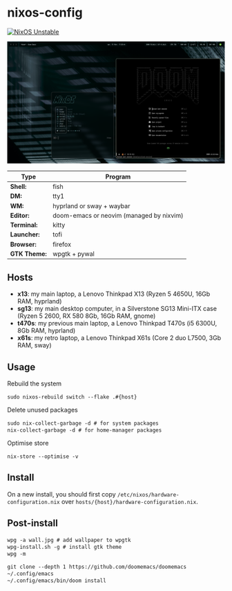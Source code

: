 # nixos-config

[![NixOS Unstable](https://img.shields.io/badge/NixOS-unstable-blue.svg?style=flat-square&logo=NixOS&logoColor=white)](https://nixos.org)

![t470s](imgs/t470s.png)

| Type           | Program                                  |
|----------------|------------------------------------------|
| **Shell:**     | fish                                     |
| **DM:**        | tty1                                     |
| **WM:**        | hyprland or sway + waybar                |
| **Editor:**    | doom-emacs or neovim (managed by nixvim) |
| **Terminal:**  | kitty                                    |
| **Launcher:**  | tofi                                     |
| **Browser:**   | firefox                                  |
| **GTK Theme:** | wpgtk + pywal                            |

## Hosts

- **x13**: my main laptop, a Lenovo Thinkpad X13 (Ryzen 5 4650U, 16Gb RAM, hyprland)
- **sg13**: my main desktop computer, in a Silverstone SG13 Mini-ITX case (Ryzen 5 2600, RX 580 8Gb, 16Gb RAM, gnome)
- **t470s**: my previous main laptop, a Lenovo Thinkpad T470s (i5 6300U, 8Gb RAM, hyprland)
- **x61s**: my retro laptop, a Lenovo Thinkpad X61s (Core 2 duo L7500, 3Gb RAM, sway)

## Usage

Rebuild the system

```
sudo nixos-rebuild switch --flake .#{host}
```

Delete unused packages

```
sudo nix-collect-garbage -d # for system packages
nix-collect-garbage -d # for home-manager packages
```

Optimise store

```
nix-store --optimise -v
```

## Install

On a new install, you should first copy `/etc/nixos/hardware-configuration.nix` over `hosts/{host}/hardware-configuration.nix`.

## Post-install

```
wpg -a wall.jpg # add wallpaper to wpgtk
wpg-install.sh -g # install gtk theme
wpg -m
```

```
git clone --depth 1 https://github.com/doomemacs/doomemacs ~/.config/emacs
~/.config/emacs/bin/doom install
```
